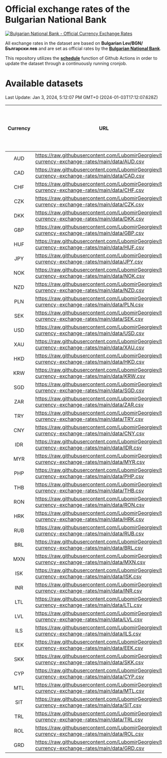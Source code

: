 # Official exchange rates of the Bulgarian National Bank

[![Bulgarian National Bank - Official Currency Exchange Rates](https://github.com/LubomirGeorgiev/bnb-currency-exchange-rates/actions/workflows/update-rates.yml/badge.svg?branch=main)](https://github.com/LubomirGeorgiev/bnb-currency-exchange-rates/actions/workflows/update-rates.yml)

All exchange rates in the dataset are based on **Bulgarian Lev/BGN/Български лев** and are set as official rates by the [**Bulgarian National Bank**](https://www.bnb.bg/Statistics/StExternalSector/StExchangeRates/StERForeignCurrencies/index.htm?toLang=_EN).

This repository utilizes the [**schedule**](https://docs.github.com/en/actions/reference/events-that-trigger-workflows) function of Github Actions in order to update the dataset through a continuously running cronjob.

# Available datasets

<!-- START LINKS (DO NOT EVER FU*ING DELETE THIS COMMENT FOR THE LOVE OF YOUR LIFE!!! IF YOU ARE CURIOS HOW IT WORKS, YOU CAN HAVE A LOOK AT ./src/updateReadme.ts) -->

Last Update: Jan 3, 2024, 5:12:07 PM GMT+0 (2024-01-03T17:12:07.628Z)

| Currency | URL                                                                                             | Number of records | Number of missing days that were filled in |
| :------: | ----------------------------------------------------------------------------------------------- | :---------------: | :----------------------------------------: |
|   AUD    | https://raw.githubusercontent.com/LubomirGeorgiev/bnb-currency-exchange-rates/main/data/AUD.csv |       8728        |                    2699                    |
|   CAD    | https://raw.githubusercontent.com/LubomirGeorgiev/bnb-currency-exchange-rates/main/data/CAD.csv |       8728        |                    2699                    |
|   CHF    | https://raw.githubusercontent.com/LubomirGeorgiev/bnb-currency-exchange-rates/main/data/CHF.csv |       8728        |                    2699                    |
|   CZK    | https://raw.githubusercontent.com/LubomirGeorgiev/bnb-currency-exchange-rates/main/data/CZK.csv |       8728        |                    2699                    |
|   DKK    | https://raw.githubusercontent.com/LubomirGeorgiev/bnb-currency-exchange-rates/main/data/DKK.csv |       8728        |                    2699                    |
|   GBP    | https://raw.githubusercontent.com/LubomirGeorgiev/bnb-currency-exchange-rates/main/data/GBP.csv |       8728        |                    2699                    |
|   HUF    | https://raw.githubusercontent.com/LubomirGeorgiev/bnb-currency-exchange-rates/main/data/HUF.csv |       8728        |                    2699                    |
|   JPY    | https://raw.githubusercontent.com/LubomirGeorgiev/bnb-currency-exchange-rates/main/data/JPY.csv |       8728        |                    2699                    |
|   NOK    | https://raw.githubusercontent.com/LubomirGeorgiev/bnb-currency-exchange-rates/main/data/NOK.csv |       8728        |                    2699                    |
|   NZD    | https://raw.githubusercontent.com/LubomirGeorgiev/bnb-currency-exchange-rates/main/data/NZD.csv |       8728        |                    2699                    |
|   PLN    | https://raw.githubusercontent.com/LubomirGeorgiev/bnb-currency-exchange-rates/main/data/PLN.csv |       8728        |                    2699                    |
|   SEK    | https://raw.githubusercontent.com/LubomirGeorgiev/bnb-currency-exchange-rates/main/data/SEK.csv |       8728        |                    2699                    |
|   USD    | https://raw.githubusercontent.com/LubomirGeorgiev/bnb-currency-exchange-rates/main/data/USD.csv |       8728        |                    2699                    |
|   XAU    | https://raw.githubusercontent.com/LubomirGeorgiev/bnb-currency-exchange-rates/main/data/XAU.csv |       8728        |                    2701                    |
|   HKD    | https://raw.githubusercontent.com/LubomirGeorgiev/bnb-currency-exchange-rates/main/data/HKD.csv |       8428        |                    2610                    |
|   KRW    | https://raw.githubusercontent.com/LubomirGeorgiev/bnb-currency-exchange-rates/main/data/KRW.csv |       8428        |                    2610                    |
|   SGD    | https://raw.githubusercontent.com/LubomirGeorgiev/bnb-currency-exchange-rates/main/data/SGD.csv |       8428        |                    2610                    |
|   ZAR    | https://raw.githubusercontent.com/LubomirGeorgiev/bnb-currency-exchange-rates/main/data/ZAR.csv |       8428        |                    2610                    |
|   TRY    | https://raw.githubusercontent.com/LubomirGeorgiev/bnb-currency-exchange-rates/main/data/TRY.csv |       6915        |                    2145                    |
|   CNY    | https://raw.githubusercontent.com/LubomirGeorgiev/bnb-currency-exchange-rates/main/data/CNY.csv |       6795        |                    2109                    |
|   IDR    | https://raw.githubusercontent.com/LubomirGeorgiev/bnb-currency-exchange-rates/main/data/IDR.csv |       6795        |                    2109                    |
|   MYR    | https://raw.githubusercontent.com/LubomirGeorgiev/bnb-currency-exchange-rates/main/data/MYR.csv |       6795        |                    2109                    |
|   PHP    | https://raw.githubusercontent.com/LubomirGeorgiev/bnb-currency-exchange-rates/main/data/PHP.csv |       6795        |                    2109                    |
|   THB    | https://raw.githubusercontent.com/LubomirGeorgiev/bnb-currency-exchange-rates/main/data/THB.csv |       6795        |                    2109                    |
|   RON    | https://raw.githubusercontent.com/LubomirGeorgiev/bnb-currency-exchange-rates/main/data/RON.csv |       6736        |                    2091                    |
|   HRK    | https://raw.githubusercontent.com/LubomirGeorgiev/bnb-currency-exchange-rates/main/data/HRK.csv |       6429        |                    1993                    |
|   RUB    | https://raw.githubusercontent.com/LubomirGeorgiev/bnb-currency-exchange-rates/main/data/RUB.csv |       6127        |                    1898                    |
|   BRL    | https://raw.githubusercontent.com/LubomirGeorgiev/bnb-currency-exchange-rates/main/data/BRL.csv |       5823        |                    1810                    |
|   MXN    | https://raw.githubusercontent.com/LubomirGeorgiev/bnb-currency-exchange-rates/main/data/MXN.csv |       5823        |                    1810                    |
|   ISK    | https://raw.githubusercontent.com/LubomirGeorgiev/bnb-currency-exchange-rates/main/data/ISK.csv |       5726        |                    1775                    |
|   INR    | https://raw.githubusercontent.com/LubomirGeorgiev/bnb-currency-exchange-rates/main/data/INR.csv |       5456        |                    1696                    |
|   LTL    | https://raw.githubusercontent.com/LubomirGeorgiev/bnb-currency-exchange-rates/main/data/LTL.csv |       5150        |                    1579                    |
|   LVL    | https://raw.githubusercontent.com/LubomirGeorgiev/bnb-currency-exchange-rates/main/data/LVL.csv |       4787        |                    1467                    |
|   ILS    | https://raw.githubusercontent.com/LubomirGeorgiev/bnb-currency-exchange-rates/main/data/ILS.csv |       4730        |                    1475                    |
|   EEK    | https://raw.githubusercontent.com/LubomirGeorgiev/bnb-currency-exchange-rates/main/data/EEK.csv |       3995        |                    1221                    |
|   SKK    | https://raw.githubusercontent.com/LubomirGeorgiev/bnb-currency-exchange-rates/main/data/SKK.csv |       2967        |                    909                     |
|   CYP    | https://raw.githubusercontent.com/LubomirGeorgiev/bnb-currency-exchange-rates/main/data/CYP.csv |       2901        |                    885                     |
|   MTL    | https://raw.githubusercontent.com/LubomirGeorgiev/bnb-currency-exchange-rates/main/data/MTL.csv |       2601        |                    796                     |
|   SIT    | https://raw.githubusercontent.com/LubomirGeorgiev/bnb-currency-exchange-rates/main/data/SIT.csv |       2537        |                    773                     |
|   TRL    | https://raw.githubusercontent.com/LubomirGeorgiev/bnb-currency-exchange-rates/main/data/TRL.csv |       1811        |                    552                     |
|   ROL    | https://raw.githubusercontent.com/LubomirGeorgiev/bnb-currency-exchange-rates/main/data/ROL.csv |       1692        |                    519                     |
|   GRD    | https://raw.githubusercontent.com/LubomirGeorgiev/bnb-currency-exchange-rates/main/data/GRD.csv |        359        |                    107                     |

<!-- END LINKS (DO NOT EVER FU*ING DELETE THIS COMMENT FOR THE LOVE OF YOUR LIFE!!! IF YOU ARE CURIOS HOW IT WORKS, YOU CAN HAVE A LOOK AT ./src/updateReadme.ts) -->
